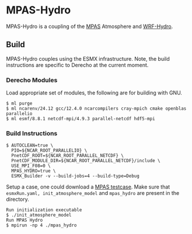 # MPAS-Hydro
MPAS-Hydro is a coupling of the [MPAS](https://github.com/MPAS-Dev/MPAS-Model) Atmosphere and [WRF-Hydro](https://github.com/NCAR/wrf_hydro_nwm_public).

## Build
MPAS-Hydro couples using the ESMX infrastructure.
Note, the build instructions are specific to Derecho at the current moment.
### Derecho Modules
Load appropriate set of modules, the following are for building with GNU.
```
$ ml purge
$ ml ncarenv/24.12 gcc/12.4.0 ncarcompilers cray-mpich cmake openblas parallelio
$ ml esmf/8.8.1 netcdf-mpi/4.9.3 parallel-netcdf hdf5-mpi
```

### Build Instructions
```
$ AUTOCLEAN=true \
  PIO=${NCAR_ROOT_PARALLELIO} \
  PnetCDF_ROOT=${NCAR_ROOT_PARALLEL_NETCDF} \
  PnetCDF_MODULE_DIR=${NCAR_ROOT_PARALLEL_NETCDF}/include \
  USE_MPI_F08=0 \
  MPAS_HYDRO=true \
  ESMX_Builder -v --build-jobs=4 --build-type=Debug
```

Setup a case, one could download a [MPAS testcase](https://www2.mmm.ucar.edu/projects/mpas/test_cases/v7.0/).
Make sure that `esmxRun.yaml, init_atmosphere_model` and `mpas_hydro` are present in the directory.

```
Run initialization executable
$ ./init_atmosphere_model
Run MPAS Hydro
$ mpirun -np 4 ./mpas_hydro
```
